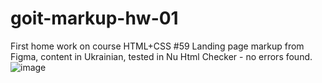 # goit-markup-hw-01
First home work on course HTML+CSS #59
Landing page markup from Figma, content in Ukrainian, tested in Nu Html Checker - no errors found.
![image](https://user-images.githubusercontent.com/106248860/172620826-cfc64217-ac91-4b9d-ab4f-dffe8841c1ea.png)
